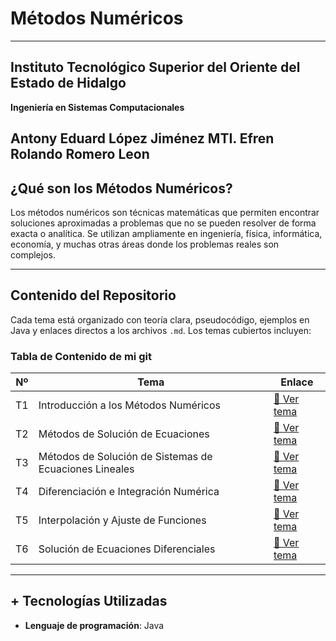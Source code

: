 #  Métodos Numéricos

---

## Instituto Tecnológico Superior del Oriente del Estado de Hidalgo  
**Ingeniería en Sistemas Computacionales**

**Antony Eduard López Jiménez**
**MTI. Efren Rolando Romero Leon**
---

##  ¿Qué son los Métodos Numéricos?

Los métodos numéricos son técnicas matemáticas que permiten encontrar soluciones aproximadas a problemas que no se pueden resolver de forma exacta o analítica. Se utilizan ampliamente en ingeniería, física, informática, economía, y muchas otras áreas donde los problemas reales son complejos.

---

##  Contenido del Repositorio 

Cada tema está organizado con teoría clara, pseudocódigo, ejemplos en Java y enlaces directos a los archivos `.md`. Los temas cubiertos incluyen:

###  Tabla de Contenido de mi git

| Nº | Tema                                                   | Enlace                                                                                                                                                               |
| -- | ------------------------------------------------------ | -------------------------------------------------------------------------------------------------------------------------------------------------------------------- |
| T1 | Introducción a los Métodos Numéricos                   | [📘 Ver tema](https://github.com/ANTONY2812/M-todosNum-ricosLalo/blob/main/T1%20-%20Introducci%C3%B3n%20a%20los%20m%C3%A9todos%20num%C3%A9ricos/)                    |
| T2 | Métodos de Solución de Ecuaciones                      | [📘 Ver tema](https://github.com/ANTONY2812/M-todosNum-ricosLalo/blob/main/T2%20-%20M%C3%A9todos%20de%20Soluci%C3%B3n%20de%20Ecuaciones/)                            |
| T3 | Métodos de Solución de Sistemas de Ecuaciones Lineales | [📘 Ver tema](https://github.com/ANTONY2812/M-todosNum-ricosLalo/blob/main/T3%20-%20M%C3%A9todos%20de%20Soluci%C3%B3n%20de%20Sistemas%20de%20Ecuaciones%20Lineales/) |
| T4 | Diferenciación e Integración Numérica                  | [📘 Ver tema](https://github.com/ANTONY2812/M-todosNum-ricosLalo/blob/main/T4%20-%20Diferenciaci%C3%B3n%20e%20Integraci%C3%B3n%20Num%C3%A9rica/)                     |
| T5 | Interpolación y Ajuste de Funciones                    | [📘 Ver tema](https://github.com/ANTONY2812/M-todosNum-ricosLalo/blob/main/T5%20-%20Interpolaci%C3%B3n%20y%20Ajuste%20de%20Funciones/)                               |
| T6 | Solución de Ecuaciones Diferenciales                   | [📘 Ver tema](https://github.com/ANTONY2812/M-todosNum-ricosLalo/blob/main/T6%20-%20Soluci%C3%B3n%20de%20Ecuaciones%20Diferenciales/)                                |

---

## + Tecnologías Utilizadas

- **Lenguaje de programación**: Java 



